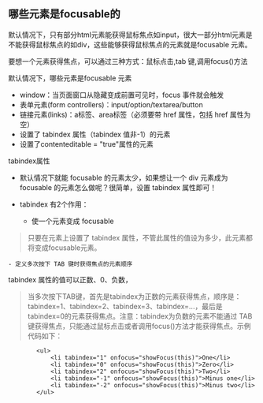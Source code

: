 ## 哪些元素是focusable的

默认情况下，只有部分html元素能获得鼠标焦点如input，很大一部分html元素是不能获得鼠标焦点的如div，这些能够获得鼠标焦点的元素就是focusable 元素。

要想一个元素获得焦点，可以通过三种方式：鼠标点击,tab 键,调用focus()方法

默认情况下，哪些元素是focusable 元素

- window：当页面窗口从隐藏变成前置可见时，focus 事件就会触发
- 表单元素(form controllers)：input/option/textarea/button
- 链接元素(links)：a标签、area标签（必须要带 href 属性，包括 href 属性为空）
- 设置了 tabindex 属性（tabindex 值非-1）的元素
- 设置了contenteditable = "true"属性的元素

tabindex属性

- 默认情况下就能 focusable 的元素太少，如果想让一个 div 元素成为 focusable 的元素怎么做呢？很简单，设置 tabindex 属性即可！

- tabindex 有2个作用：

	- 使一个元素变成 focusable 
> 只要在元素上设置了 tabindex 属性，不管此属性的值设为多少，此元素都将变成focusable元素。


	- 定义多次按下 TAB 键时获得焦点的元素顺序
tabindex 属性的值可以正数、0、负数，
>当多次按下TAB键，首先是tabindex为正数的元素获得焦点，顺序是：tabindex=1、tabindex=2、tabindex=3、tabindex=...，最后是tabindex=0的元素获得焦点。注意：tabindex为负数的元素不能通过 TAB 键获得焦点，只能通过鼠标点击或者调用focus()方法才能获得焦点。示例代码如下：


			<ul>
				<li tabindex="1" onfocus="showFocus(this)">One</li>
				<li tabindex="0" onfocus="showFocus(this)">Zero</li>
				<li tabindex="2" onfocus="showFocus(this)">Two</li>
				<li tabindex="-1" onfocus="showFocus(this)">Minus one</li>
				<li tabindex="-2" onfocus="showFocus(this)">Minus two</li>
			</ul>